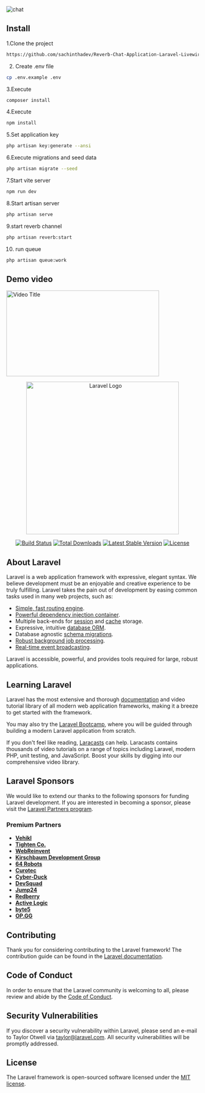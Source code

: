 
![chat](https://github.com/user-attachments/assets/dd15d0c2-f7ab-4e03-845e-89bdee6af856)

## Install
1.Clone the project
```sh
https://github.com/sachinthadev/Reverb-Chat-Application-Laravel-Livewire.git
```
2. Create .env file
```sh
cp .env.example .env
```
3.Execute
```sh
composer install
```
4.Execute
```sh
npm install
```
5.Set application key
```sh
php artisan key:generate --ansi
```
6.Execute migrations and seed data
```sh
php artisan migrate --seed
```
7.Start vite server
```sh
npm run dev
```
8.Start artisan server
```sh
php artisan serve
```
9.start reverb channel
```sh
php artisan reverb:start
```
10. run queue
```sh
php artisan queue:work
```
## Demo video

<div style="position: relative; width: 400px; height: 225px; overflow: hidden;">
    <img src="https://github.com/user-attachments/assets/dd15d0c2-f7ab-4e03-845e-89bdee6af856" alt="Video Title" style="width: 100%; height: 100%; object-fit: cover;">
    <a href="https://youtu.be/YJKfQJpEWps?si=AgtzyVzDs9Kvrv9T" target="_blank" style="position: relative; top: 50%; left: 50%; transform: translate(-50%, -50%); display: block; width: 64px; height: 64px; background: url('https://upload.wikimedia.org/wikipedia/commons/7/75/YouTube_social_white_squircle_%282017%29.svg') no-repeat center center; background-size: contain; opacity: 0; transition: opacity 0.3s;">
        <div style="width: 100%; height: 100%;"></div>
    </a>
</div>



<p align="center"><a href="https://laravel.com" target="_blank"><img src="https://raw.githubusercontent.com/laravel/art/master/logo-lockup/5%20SVG/2%20CMYK/1%20Full%20Color/laravel-logolockup-cmyk-red.svg" width="400" alt="Laravel Logo"></a></p>

<p align="center">
<a href="https://github.com/laravel/framework/actions"><img src="https://github.com/laravel/framework/workflows/tests/badge.svg" alt="Build Status"></a>
<a href="https://packagist.org/packages/laravel/framework"><img src="https://img.shields.io/packagist/dt/laravel/framework" alt="Total Downloads"></a>
<a href="https://packagist.org/packages/laravel/framework"><img src="https://img.shields.io/packagist/v/laravel/framework" alt="Latest Stable Version"></a>
<a href="https://packagist.org/packages/laravel/framework"><img src="https://img.shields.io/packagist/l/laravel/framework" alt="License"></a>
</p>

## About Laravel

Laravel is a web application framework with expressive, elegant syntax. We believe development must be an enjoyable and creative experience to be truly fulfilling. Laravel takes the pain out of development by easing common tasks used in many web projects, such as:

- [Simple, fast routing engine](https://laravel.com/docs/routing).
- [Powerful dependency injection container](https://laravel.com/docs/container).
- Multiple back-ends for [session](https://laravel.com/docs/session) and [cache](https://laravel.com/docs/cache) storage.
- Expressive, intuitive [database ORM](https://laravel.com/docs/eloquent).
- Database agnostic [schema migrations](https://laravel.com/docs/migrations).
- [Robust background job processing](https://laravel.com/docs/queues).
- [Real-time event broadcasting](https://laravel.com/docs/broadcasting).

Laravel is accessible, powerful, and provides tools required for large, robust applications.

## Learning Laravel

Laravel has the most extensive and thorough [documentation](https://laravel.com/docs) and video tutorial library of all modern web application frameworks, making it a breeze to get started with the framework.

You may also try the [Laravel Bootcamp](https://bootcamp.laravel.com), where you will be guided through building a modern Laravel application from scratch.

If you don't feel like reading, [Laracasts](https://laracasts.com) can help. Laracasts contains thousands of video tutorials on a range of topics including Laravel, modern PHP, unit testing, and JavaScript. Boost your skills by digging into our comprehensive video library.

## Laravel Sponsors

We would like to extend our thanks to the following sponsors for funding Laravel development. If you are interested in becoming a sponsor, please visit the [Laravel Partners program](https://partners.laravel.com).

### Premium Partners

- **[Vehikl](https://vehikl.com/)**
- **[Tighten Co.](https://tighten.co)**
- **[WebReinvent](https://webreinvent.com/)**
- **[Kirschbaum Development Group](https://kirschbaumdevelopment.com)**
- **[64 Robots](https://64robots.com)**
- **[Curotec](https://www.curotec.com/services/technologies/laravel/)**
- **[Cyber-Duck](https://cyber-duck.co.uk)**
- **[DevSquad](https://devsquad.com/hire-laravel-developers)**
- **[Jump24](https://jump24.co.uk)**
- **[Redberry](https://redberry.international/laravel/)**
- **[Active Logic](https://activelogic.com)**
- **[byte5](https://byte5.de)**
- **[OP.GG](https://op.gg)**

## Contributing

Thank you for considering contributing to the Laravel framework! The contribution guide can be found in the [Laravel documentation](https://laravel.com/docs/contributions).

## Code of Conduct

In order to ensure that the Laravel community is welcoming to all, please review and abide by the [Code of Conduct](https://laravel.com/docs/contributions#code-of-conduct).

## Security Vulnerabilities

If you discover a security vulnerability within Laravel, please send an e-mail to Taylor Otwell via [taylor@laravel.com](mailto:taylor@laravel.com). All security vulnerabilities will be promptly addressed.

## License

The Laravel framework is open-sourced software licensed under the [MIT license](https://opensource.org/licenses/MIT).
